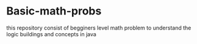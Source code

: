 # Basic-math-probs
this repository consist of begginers level math problem to understand the logic buildings and concepts in java 
